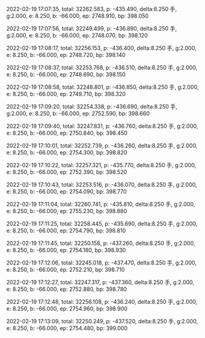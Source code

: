 2022-02-19 17:07:35, total: 32262.583, p: -435.490, delta:8.250 手, g:2.000, e: 8.250, b: -66.000, ep: 2748.910, bp: 398.050

2022-02-19 17:07:56, total: 32249.499, p: -436.890, delta:8.250 手, g:2.000, e: 8.250, b: -66.000, ep: 2748.070, bp: 398.120

2022-02-19 17:08:17, total: 32256.153, p: -436.400, delta:8.250 手, g:2.000, e: 8.250, b: -66.000, ep: 2748.720, bp: 398.140

2022-02-19 17:08:37, total: 32253.768, p: -436.510, delta:8.250 手, g:2.000, e: 8.250, b: -66.000, ep: 2748.690, bp: 398.150

2022-02-19 17:08:58, total: 32248.801, p: -436.850, delta:8.250 手, g:2.000, e: 8.250, b: -66.000, ep: 2749.710, bp: 398.320

2022-02-19 17:09:20, total: 32254.338, p: -436.690, delta:8.250 手, g:2.000, e: 8.250, b: -66.000, ep: 2752.590, bp: 398.660

2022-02-19 17:09:40, total: 32247.831, p: -436.760, delta:8.250 手, g:2.000, e: 8.250, b: -66.000, ep: 2750.840, bp: 398.450

2022-02-19 17:10:01, total: 32252.739, p: -436.260, delta:8.250 手, g:2.000, e: 8.250, b: -66.000, ep: 2754.300, bp: 398.820

2022-02-19 17:10:22, total: 32257.321, p: -435.770, delta:8.250 手, g:2.000, e: 8.250, b: -66.000, ep: 2752.390, bp: 398.520

2022-02-19 17:10:43, total: 32253.516, p: -436.070, delta:8.250 手, g:2.000, e: 8.250, b: -66.000, ep: 2754.090, bp: 398.770

2022-02-19 17:11:04, total: 32260.741, p: -435.810, delta:8.250 手, g:2.000, e: 8.250, b: -66.000, ep: 2755.230, bp: 398.880

2022-02-19 17:11:25, total: 32258.445, p: -435.690, delta:8.250 手, g:2.000, e: 8.250, b: -66.000, ep: 2754.790, bp: 398.810

2022-02-19 17:11:45, total: 32250.158, p: -437.260, delta:8.250 手, g:2.000, e: 8.250, b: -66.000, ep: 2754.180, bp: 398.930

2022-02-19 17:12:06, total: 32245.018, p: -437.470, delta:8.250 手, g:2.000, e: 8.250, b: -66.000, ep: 2752.210, bp: 398.710

2022-02-19 17:12:27, total: 32247.317, p: -437.360, delta:8.250 手, g:2.000, e: 8.250, b: -66.000, ep: 2752.880, bp: 398.780

2022-02-19 17:12:48, total: 32256.108, p: -436.240, delta:8.250 手, g:2.000, e: 8.250, b: -66.000, ep: 2754.960, bp: 398.900

2022-02-19 17:13:09, total: 32250.249, p: -437.520, delta:8.250 手, g:2.000, e: 8.250, b: -66.000, ep: 2754.480, bp: 399.000